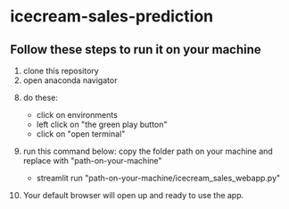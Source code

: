 # icecream-sales-prediction

## Follow these steps to run it on your machine

1. clone this repository
2. open anaconda navigator
<!-- 3. Launch spyder
3. on top right side:

   - click folder icon (if you hover you will see "browse a working directory")
   - locate where you cloned the repository and select it

4. double click to open the file named "icecream_sales_webapp.py" - it will show up the codes

5. change the file directory on line 13 and 14. pickle.load(open("path-on-your-machine/icecream_sale_lr_model.sav", "rb"))
6. To find the path:

   - on the right side where all the files are displayed, you can "right click" on file (icecream_sale_lr_model.sav) and click on "copy absolute path"
   - paste to replace the path as shown in point 6 "path on your machine"
   - do this for both models

7. save it -->

8. do these:

   - click on environments
   - left click on "the green play button"
   - click on "open terminal"

9. run this command below: copy the folder path on your machine and replace with "path-on-your-machine"

   - streamlit run "path-on-your-machine/icecream_sales_webapp.py"

10. Your default browser will open up and ready to use the app.
